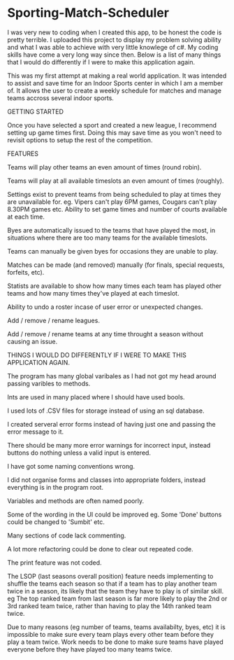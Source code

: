 # Sporting-Match-Scheduler
  I was very new to coding when I created this app, to be honest the code is pretty terrible. I uploaded this project to display my problem solving ability and what I was able to achieve with very little knowlege of c#. My coding skills have come a very long way since then. Below is a list of many things that I would do differently if I were to make this application again.


  This was my first attempt at making a real world application. It was intended to assist and save time for an Indoor Sports 
center in which I am a member of. It allows the user to create a weekly schedule for matches and manage teams accross several indoor sports.  
  

GETTING STARTED
  
  Once you have selected a sport and created a new league, I recommend setting up game times first.  Doing this may save time as you won't need to revisit options to setup the rest of the competition.


FEATURES

Teams will play other teams an even amount of times (round robin).

Teams will play at all available timeslots an even amount of times (roughly).

Settings exist to prevent teams from being scheduled to play at times they are unavailable for.
  eg. Vipers can't play 6PM games, Cougars can't play 8.30PM games etc.
Ability to set game times and number of courts available at each time.

Byes are automatically issued to the teams that have played the most, in situations where there are too many teams 
  for the available timeslots.
  
Teams can manually be given byes for occasions they are unable to play.

Matches can be made (and removed) manually (for finals, special requests, forfeits, etc).

Statists are available to show how many times each team has played other teams and how many times they've played
  at each timeslot.
  
Ability to undo a roster incase of user error or unexpected changes.

Add / remove / rename leagues.

Add / remove / rename teams at any time throught a season without causing an issue.



THINGS I WOULD DO DIFFERENTLY IF I WERE TO MAKE THIS APPLICATION AGAIN.

The program has many global varibales as I had not got my head around passing varibles to methods.

Ints are used in many placed where I should have used bools.

I used lots of .CSV files for storage instead of using an sql database.

I created serveral error forms instead of having just one and passing the error message to it.

There should be many more error warnings for incorrect input, instead buttons do nothing unless a valid input is entered.

I have got some naming conventions wrong.

I did not organise forms and classes into appropriate folders, instead everything is in the program root.

Variables and methods are often named poorly.

Some of the wording in the UI could be improved eg. Some 'Done' buttons could be changed to 'Sumbit' etc. 

Many sections of code lack commenting.

A lot more refactoring could be done to clear out repeated code.

The print feature was not coded.

The LSOP (last seasons overall position) feature needs implementing to shuffle the teams each season so that if a team has
  to play another team twice in a season, its likely that the team they have to play is of similar skill.
    eg The top ranked team from last season is far more likely to play the 2nd or 3rd ranked team twice, rather than having
    to play the 14th ranked team twice.
    
Due to many reasons (eg number of teams, teams availabilty, byes, etc) it is impossible to make sure every team plays every 
  other team before they play a team twice. Work needs to be done to make sure teams have played everyone before they have 
  played too many teams twice.
  




